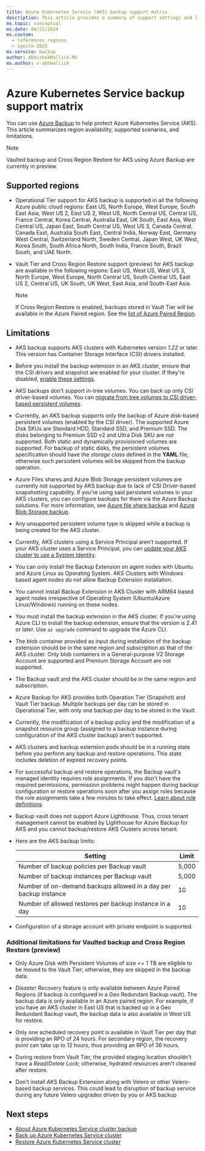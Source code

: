 ```yaml
---
title: Azure Kubernetes Service (AKS) backup support matrix
description: This article provides a summary of support settings and limitations of Azure Kubernetes Service (AKS) backup.
ms.topic: conceptual
ms.date: 04/21/2024
ms.custom:
  - references_regions
  - ignite-2023
ms.service: backup
author: AbhishekMallick-MS
ms.author: v-abhmallick
---
```


# Azure Kubernetes Service backup support matrix

You can use [Azure Backup](./backup-overview.md) to help protect Azure Kubernetes Service (AKS). This article summarizes region availability, supported scenarios, and limitations.

>[!Note]
>Vaulted backup and Cross Region Restore for AKS using Azure Backup are currently in preview.

## Supported regions

- Operational Tier support for AKS backup is supported in all the following Azure public cloud regions: East US, North Europe, West Europe, South East Asia, West US 2, East US 2, West US, North Central US, Central US, France Central, Korea Central, Australia East, UK South, East Asia, West Central US, Japan East, South Central US, West US 3, Canada Central, Canada East, Australia South East, Central India, Norway East, Germany West Central, Switzerland North, Sweden Central, Japan West, UK West, Korea South, South Africa North, South India, France South, Brazil South, and UAE North.

- Vault Tier and Cross Region Restore support (preview) for AKS backup are available in the following regions: East US, West US, West US 3, North Europe, West Europe, North Central US, South Central US, East US 2, Central US, UK South, UK West, East Asia, and South-East Asia.

  >[!Note]
  >If Cross Region Restore is enabled, backups stored in Vault Tier will be available in the Azure Paired region. See the [list of Azure Paired Region](../reliability/cross-region-replication-azure.md#azure-paired-regions).

## Limitations

- AKS backup supports AKS clusters with Kubernetes version *1.22* or later. This version has Container Storage Interface (CSI) drivers installed.

- Before you install the backup extension in an AKS cluster, ensure that the CSI drivers and snapshot are enabled for your cluster. If they're disabled, [enable these settings](../aks/csi-storage-drivers.md#enable-csi-storage-drivers-on-an-existing-cluster).

- AKS backups don't support in-tree volumes. You can back up only CSI driver-based volumes. You can [migrate from tree volumes to CSI driver-based persistent volumes](../aks/csi-migrate-in-tree-volumes.md).

- Currently, an AKS backup supports only the backup of Azure disk-based persistent volumes (enabled by the CSI driver). The supported Azure Disk SKUs are Standard HDD, Standard SSD, and Premium SSD. The disks belonging to Premium SSD v2 and Ultra Disk SKU are not supported. Both static and dynamically provisioned volumes are supported. For backup of static disks, the persistent volumes specification should have the *storage class* defined in the **YAML** file, otherwise such persistent volumes will be skipped from the backup operation.

- Azure Files shares and Azure Blob Storage persistent volumes are currently not supported by AKS backup due to lack of CSI Driver-based snapshotting capability. If you're using said persistent volumes in your AKS clusters, you can configure backups for them via the Azure Backup solutions. For more information, see [Azure file share backup](azure-file-share-backup-overview.md) and [Azure Blob Storage backup](blob-backup-overview.md).

- Any unsupported persistent volume type is skipped while a backup is being created for the AKS cluster.

- Currently, AKS clusters using a Service Principal aren't supported. If your AKS cluster uses a Service Principal, you can [update your AKS cluster to use a System Identity](../aks/use-managed-identity.md#enable-managed-identities-on-an-existing-aks-cluster).

- You can only install the Backup Extension on agent nodes with Ubuntu and Azure Linux as Operating System. AKS Clusters with Windows based agent nodes do not allow Backup Extension installation.

- You cannot install Backup Extension in AKS Cluster with ARM64 based agent nodes irrespective of Operating System (Ubuntu/Azure Linux/Windows) running on these nodes.

- You must install the backup extension in the AKS cluster. If you're using Azure CLI to install the backup extension, ensure that the version is 2.41 or later. Use `az upgrade` command to upgrade the Azure CLI.

- The blob container provided as input during installation of the backup extension should be in the same region and subscription as that of the AKS cluster. Only blob containers in a General-purpose V2 Storage Account are supported and Premium Storage Account are not supported.   

- The Backup vault and the AKS cluster should be in the same region and subscription.

- Azure Backup for AKS provides both Operation Tier (Snapshot) and Vault Tier backup. Multiple backups per day can be stored in Operational Tier, with only one backup per day to be stored in the Vault.

- Currently, the modification of a backup policy and the modification of a snapshot resource group (assigned to a backup instance during configuration of the AKS cluster backup) aren't supported.

- AKS clusters and backup extension pods should be in a running state before you perform any backup and restore operations. This state includes deletion of expired recovery points.

- For successful backup and restore operations, the Backup vault's managed identity requires role assignments. If you don't have the required permissions, permission problems might happen during backup configuration or restore operations soon after you assign roles because the role assignments take a few minutes to take effect. [Learn about role definitions](azure-kubernetes-service-cluster-backup-concept.md#required-roles-and-permissions).

- Backup vault does not support Azure Lighthouse. Thus, cross tenant management cannot be enabled by Lighthouse for Azure Backup for AKS and you cannot backup/restore AKS Clusters across tenant.

- Here are the AKS backup limits:

  | Setting | Limit |
  | --- | --- |
  | Number of backup policies per Backup vault | 5,000 |
  | Number of backup instances per Backup vault | 5,000 |
  | Number of on-demand backups allowed in a day per backup instance | 10 |
  | Number of allowed restores per backup instance in a day | 10 |

- Configuration of a storage account with private endpoint is supported.

### Additional limitations for Vaulted backup and Cross Region Restore (preview)

- Only Azure Disk with Persistent Volumes of size <= 1 TB are eligible to be moved to the Vault Tier; otherwise, they are skipped in the backup data. 

- *Disaster Recovery* feature is only available between Azure Paired Regions (if backup is configured in a Geo Redundant Backup vault). The backup data is only available in an Azure paired region. For example, if you have an AKS cluster in East US that is backed up in a Geo Redundant Backup vault, the backup data is also available in West US for restore.

- Only one scheduled recovery point is available in Vault Tier per day that is providing an RPO of 24 hours. For secondary region, the recovery point can take up to 12 hours, thus providing an RPO of 36 hours.

- During restore from Vault Tier, the provided staging location shouldn't have a *Read*/*Delete Lock*; otherwise, hydrated resources aren't cleaned after restore. 

- Don't install AKS Backup Extension along with Velero or other Velero-based backup services. This could lead to disruption of backup service during any future Velero upgrades driven by you or AKS backup

## Next steps

- [About Azure Kubernetes Service cluster backup](azure-kubernetes-service-cluster-backup-concept.md)
- [Back up Azure Kubernetes Service cluster](azure-kubernetes-service-cluster-backup.md)
- [Restore Azure Kubernetes Service cluster](azure-kubernetes-service-cluster-restore.md)
